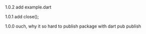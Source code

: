 
1.0.2
add example.dart

1.0.1
add close();

1.0.0
ouch, why it so hard to publish package with dart pub publish 